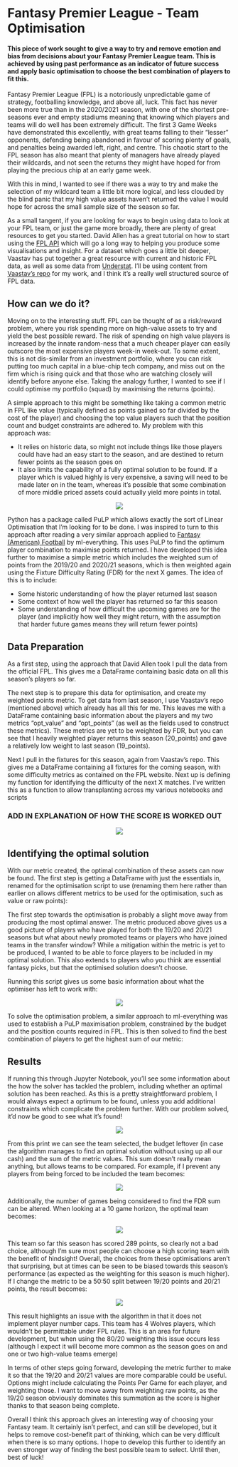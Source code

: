 # Fantasy Premier League - Team Optimisation

#### This piece of work sought to give a way to try and remove emotion and bias from decisions about your Fantasy Premier League team. This is achieved by using past performance as an indicator of future success and apply basic optimisation to choose the best combination of players to fit this.

Fantasy Premier League (FPL) is a notoriously unpredictable game of strategy, footballing knowledge, and above all, luck. This fact has never been more true than in the 2020/2021 season, with one of the shortest pre-seasons ever and empty stadiums meaning that knowing which players and teams will do well has been extremely difficult. The first 3 Game Weeks have demonstrated this excellently, with great teams falling to their “lesser” opponents, defending being abandoned in favour of scoring plenty of goals, and penalties being awarded left, right, and centre. This chaotic start to the FPL season has also meant that plenty of managers have already played their wildcards, and not seen the returns they might have hoped for from playing the precious chip at an early game week.

With this in mind, I wanted to see if there was a way to try and make the selection of my wildcard team a little bit more logical, and less clouded by the blind panic that my high value assets haven’t returned the value I would hope for across the small sample size of the season so far.

As a small tangent, if you are looking for ways to begin using data to look at your FPL team, or just the game more broadly, there are plenty of great resources to get you started. David Allen has a great tutorial on how to start using the [FPL API](https://towardsdatascience.com/fantasy-premier-league-value-analysis-python-tutorial-using-the-fpl-api-8031edfe9910) which will go a long way to helping you produce some visualisations and insight. For a dataset which goes a little bit deeper, Vaastav has put together a great resource with current and historic FPL data, as well as some data from [Understat](https://github.com/vaastav/Fantasy-Premier-League). I’ll be using content from [Vaastav’s repo](https://github.com/vaastav/Fantasy-Premier-League) for my work, and I think it’s a really well structured source of FPL data.

## How can we do it?
Moving on to the interesting stuff. FPL can be thought of as a risk/reward problem, where you risk spending more on high-value assets to try and yield the best possible reward. The risk of spending on high value players is increased by the innate random-ness that a much cheaper player can easily outscore the most expensive players week-in week-out. To some extent, this is not dis-similar from an investment portfolio, where you can risk putting too much capital in a blue-chip tech company, and miss out on the firm which is rising quick and that those who are watching closely will identify before anyone else. Taking the analogy further, I wanted to see if I could optimise my portfolio (squad) by maximising the returns (points).

A simple approach to this might be something like taking a common metric in FPL like value (typically defined as points gained so far divided by the cost of the player) and choosing the top value players such that the position count and budget constraints are adhered to. My problem with this approach was:
- It relies on historic data, so might not include things like those players could have had an easy start to the season, and are destined to return fewer points as the season goes on
- It also limits the capability of a fully optimal solution to be found. If a player which is valued highly is very expensive, a saving will need to be made later on in the team, whereas it’s possible that some combination of more middle priced assets could actually yield more points in total.

<p align="center">
  <img src="/assets/img/fpl-opt/linear_opt_image.png" />
</p>

Python has a package called PuLP which allows exactly the sort of Linear Optimisation that I’m looking for to be done. I was inspired to turn to this approach after reading a very similar approach applied to [Fantasy (American) Football](https://medium.com/ml-everything/using-python-and-linear-programming-to-optimize-fantasy-football-picks-dc9d1229db81) by ml-everything. This uses PuLP to find the optimum player combination to maximise points returned. I have developed this idea further to maximise a simple metric which includes the weighted sum of points from the 2019/20 and 2020/21 seasons, which is then weighted again using the Fixture Difficulty Rating (FDR) for the next X games. The idea of this is to include:
- Some historic understanding of how the player returned last season
- Some context of how well the player has returned so far this season
- Some understanding of how difficult the upcoming games are for the player (and implicitly how well they might return, with the assumption that harder future games means they will return fewer points)

## Data Preparation

As a first step, using the approach that David Allen took I pull the data from the official FPL. This gives me a DataFrame containing basic data on all this season’s players so far.

The next step is to prepare this data for optimisation, and create my weighted points metric. To get data from last season, I use Vaastav’s repo (mentioned above) which already has all this for me. This leaves me with a DataFrame containing basic information about the players and my two metrics “opt_value” and “opt_points” (as well as the fields used to construct these metrics). These metrics are yet to be weighted by FDR, but you can see that I heavily weighted player returns this season (20_points) and gave a relatively low weight to last season (19_points).

Next I pull in the fixtures for this season, again from Vaastav’s repo. This gives me a DataFrame containing all fixtures for the coming season, with some difficulty metrics as contained on the FPL website.
Next up is defining my function for identifying the difficulty of the next X matches. I’ve written this as a function to allow transplanting across my various notebooks and scripts

### ADD IN EXPLANATION OF HOW THE SCORE IS WORKED OUT

<p align="center">
  <img src="/assets/img/fpl-opt/team_data_snapshot.png" />
</p>

## Identifying the optimal solution
With our metric created, the optimal combination of these assets can now be found. The first step is getting a DataFrame with just the essentials in, renamed for the optimisation script to use (renaming them here rather than earlier on allows different metrics to be used for the optimisation, such as value or raw points):

The first step towards the optimisation is probably a slight move away from producing the most optimal answer. The metric produced above gives us a good picture of players who have played for both the 19/20 and 20/21 seasons but what about newly promoted teams or players who have joined teams in the transfer window? While a mitigation within the metric is yet to be produced, I wanted to be able to force players to be included in my optimal solution. This also extends to players who you think are essential fantasy picks, but that the optimised solution doesn’t choose.

Running this script gives us some basic information about what the optimiser has left to work with:

<p align="center">
  <img src="/assets/img/fpl-opt/param_updates.png" />
</p>

To solve the optimisation problem, a similar approach to ml-everything was used to establish a PuLP maximisation problem, constrained by the budget and the position counts required in FPL. This is then solved to find the best combination of players to get the highest sum of our metric:

## Results
If running this through Jupyter Notebook, you’ll see some information about the how the solver has tackled the problem, including whether an optimal solution has been reached. As this is a pretty straightforward problem, I would always expect a optimum to be found, unless you add additional constraints which complicate the problem further. With our problem solved, it’d now be good to see what it’s found!

<p align="center">
  <img src="/assets/img/fpl-opt/optimal_team.png" />
</p>

From this print we can see the team selected, the budget leftover (in case the algorithm manages to find an optimal solution without using up all our cash) and the sum of the metric values. This sum doesn’t really mean anything, but allows teams to be compared. For example, if I prevent any players from being forced to be included the team becomes:

<p align="center">
  <img src="/assets/img/fpl-opt/5_game_window_team.png" />
</p>

Additionally, the number of games being considered to find the FDR sum can be altered. When looking at a 10 game horizon, the optimal team becomes:

<p align="center">
  <img src="/assets/img/fpl-opt/10_game_window_team.png" />
</p>

This team so far this season has scored 289 points, so clearly not a bad choice, although I’m sure most people can choose a high scoring team with the benefit of hindsight!
Overall, the choices from these optimisations aren’t that surprising, but at times can be seen to be biased towards this season’s performance (as expected as the weighting for this season is much higher). If I change the metric to be a 50:50 split between 19/20 points and 20/21 points, the result becomes:

<p align="center">
  <img src="/assets/img/fpl-opt/even_weighting_team.png" />
</p>

This result highlights an issue with the algorithm in that it does not implement player number caps. This team has 4 Wolves players, which wouldn’t be permittable under FPL rules. This is an area for future development, but when using the 80/20 weighting this issue occurs less (although I expect it will become more common as the season goes on and one or two high-value teams emerge)


In terms of other steps going forward, developing the metric further to make it so that the 19/20 and 20/21 values are more comparable could be useful. Options might include calculating the Points Per Game for each player, and weighting those. I want to move away from weighting raw points, as the 19/20 season obviously dominates this summation as the score is higher thanks to that season being complete.

Overall I think this approach gives an interesting way of choosing your Fantasy team. It certainly isn’t perfect, and can still be developed, but it helps to remove cost-benefit part of thinking, which can be very difficult when there is so many options. I hope to develop this further to identify an even stronger way of finding the best possible team to select. Until then, best of luck!
